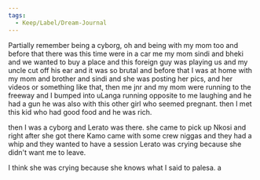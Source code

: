 ```yaml
---
tags:
  - Keep/Label/Dream-Journal
---
```


Partially remember being a cyborg, oh and being with my mom too and before that there was this time were in a car me my mom sindi and bheki and we wanted to buy a place and this foreign guy was playing us and my uncle cut off his ear and it was so brutal and before that I was at home with my mom and brother and sindi and she was posting her pics, and her videos or something like that, then me jnr and my mom were running to the freeway and I bumped into uLanga running opposite to me laughing and he had a gun he was also with this other girl who seemed pregnant. then I met this kid who had good food and he was rich. 

then I was a cyborg and Lerato was there. 
she came to pick up Nkosi and right after she got there Kamo came with some crew niggas and they had a whip and they wanted to have a session Lerato was crying because she didn't want me to leave. 

I think she was crying because she knows what I said to palesa. a
